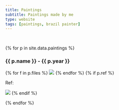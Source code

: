```yaml
---
title: Paintings
subtitle: Paintings made by me
type: website
tags: [paintings, brazil painter]
---
```

<br>

{% for p in site.data.paintings %}
<h3>{{ p.name }} - {{ p.year }}</h3>
{% for f in p.files %}
<img src="/img/paintings/{{ f.file }}">
{% endfor %}
{% if p.ref %}
<p>Ref: </p><img src="/img/paintings/{{ p.ref }}">
{% endif %}

{% endfor %}